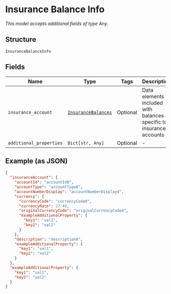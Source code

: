 
# Insurance Balance Info

*This model accepts additional fields of type Any.*

## Structure

`InsuranceBalanceInfo`

## Fields

| Name | Type | Tags | Description |
|  --- | --- | --- | --- |
| `insurance_account` | [`InsuranceBalances`](../../doc/models/insurance-balances.md) | Optional | Data elements included with balances specific to insurance accounts |
| `additional_properties` | `Dict[str, Any]` | Optional | - |

## Example (as JSON)

```json
{
  "insuranceAccount": {
    "accountId": "accountId8",
    "accountType": "accountType8",
    "accountNumberDisplay": "accountNumberDisplay4",
    "currency": {
      "currencyCode": "currencyCode0",
      "currencyRate": 27.48,
      "originalCurrencyCode": "originalCurrencyCode4",
      "exampleAdditionalProperty": {
        "key1": "val1",
        "key2": "val2"
      }
    },
    "description": "description8",
    "exampleAdditionalProperty": {
      "key1": "val1",
      "key2": "val2"
    }
  },
  "exampleAdditionalProperty": {
    "key1": "val1",
    "key2": "val2"
  }
}
```

